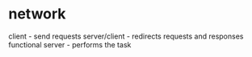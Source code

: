 # network
client - send requests
server/client - redirects requests and responses
functional server - performs the task
